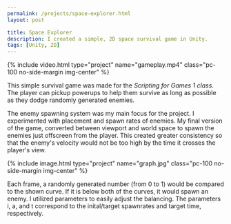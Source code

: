 ```yaml
---
permalink: /projects/space-explorer.html
layout: post

title: Space Explorer
description: I created a simple, 2D space survival game in Unity.
tags: [Unity, 2D]
---
```


{% include video.html type="project" name="gameplay.mp4" class="pc-100 no-side-margin img-center" %}

This simple survival game was made for the *Scripting for Games 1 class*. The player can pickup powerups to help them survive as long as possible as they dodge randomly generated enemies.

The enemy spawning system was my main focus for the project. I experimented with placement and spawn rates of enemies. My final version of the game, converted between viewport and world space to spawn the enemies just offscreen from the player. This created greater consistency so that the enemy's velocity would not be too high by the time it crosses the player's view.

{% include image.html type="project" name="graph.jpg" class="pc-100 no-side-margin img-center" %}

Each frame, a randomly generated number (from 0 to 1) would be compared to the shown curve. If it is below both of the curves, it would spawn an enemy. I utilized parameters to easily adjust the balancing. The parameters i, a, and t correspond to the inital/target spawnrates and target time, respectively.